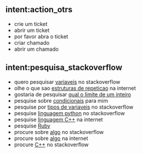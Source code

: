 ## intent:action_otrs
- crie um ticket
- abrir um ticket
- por favor abra o ticket
- criar chamado
- abrir um chamado

## intent:pesquisa_stackoverflow
- quero pesquisar [variaveis](pesquisa) no stackoverflow
- olhe o que sao [estruturas de repeticao](pesquisa) na internet
- gostaria de pesquisar [qual o limite de um inteiro](pesquisa)
- pesquise sobre [condicionais](pesquisa) para mim
- pesquise por [tipos de variaveis](pesquisa) no stackoverflow
- pesquise [linguagem python](pesquisa) no stackoverflow
- pesquise [linguagem C++](pesquisa) na internet
- pesquise [Ruby](pesquisa)
- procure sobre [algo](pesquisa) no stackoverflow
- procure sobre [algo](pesquisa) na internet
- procure [C++](pesquisa) no stackoverflow

